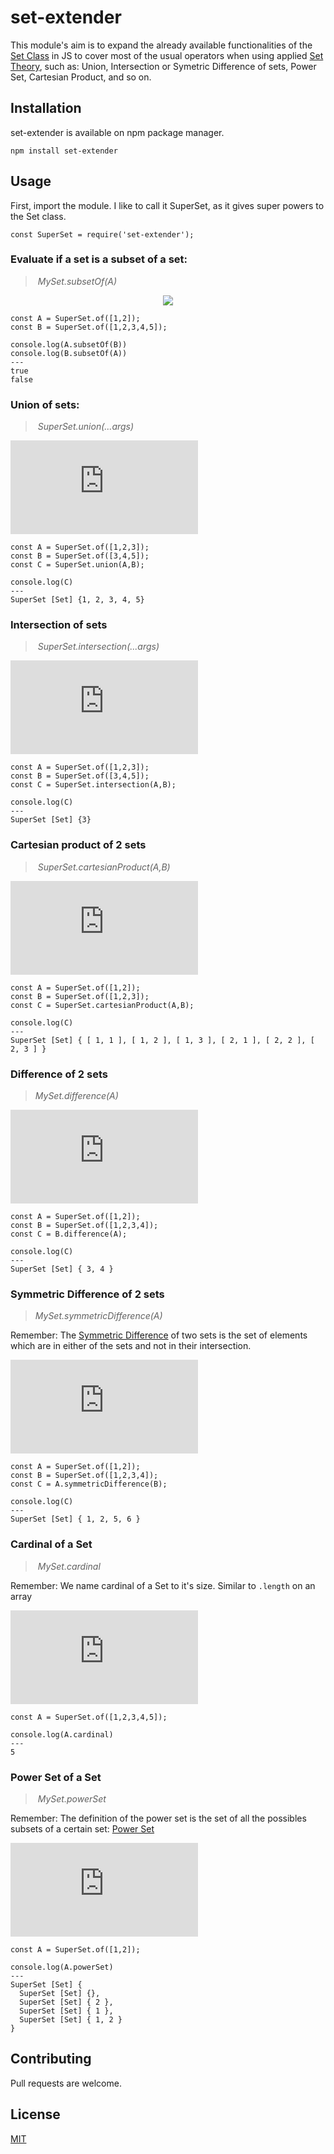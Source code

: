 # set-extender

This module's aim is to expand the already available functionalities of the [Set Class]('https://developer.mozilla.org/en-US/docs/Web/JavaScript/Reference/Global_Objects/Set') in JS to cover most of the usual operators when using applied [Set Theory]('https://en.wikipedia.org/wiki/Set_theory'), such as: Union, Intersection or Symetric Difference of sets, Power Set, Cartesian Product, and so on.

## Installation

set-extender is available on npm package manager.

```
npm install set-extender
```

## Usage

First, import the module. I like to call it SuperSet, as it gives super powers to the Set class.

```
const SuperSet = require('set-extender');
```

### Evaluate if a set is a subset of a set: 
> _MySet.subsetOf(A)_

<p align="center">
<img src="https://latex.codecogs.com/svg.latex?A%20%3D%20%5C%7B1%2C%202%5C%7D%2C%20B%20%3D%20%5C%7B1%2C%202%2C%203%2C%204%2C%205%5C%7D%20%5Cimplies%20A%20%5Csubset%20B%2C%20A%20%5Cnsubseteq%20B%20%5C%5C">
</p>

```
const A = SuperSet.of([1,2]);
const B = SuperSet.of([1,2,3,4,5]);
```

```
console.log(A.subsetOf(B))
console.log(B.subsetOf(A))
---
true
false
```

### Union of sets: 
> _SuperSet.union(...args)_

<!---
\begin{array}{c}
A = \{1, 2, 3\} \\
B = \{3, 4, 5\} \\
A \cup B = \{1, 2, 3, 4, 5\} \\
\end{array}
--->

![equation](https://latex.codecogs.com/svg.latex?%5Cbegin%7Barray%7D%7Bc%7D%20A%20%3D%20%5C%7B1%2C%202%2C%203%5C%7D%20%5C%5C%20B%20%3D%20%5C%7B3%2C%204%2C%205%5C%7D%20%5C%5C%20A%20%5Ccup%20B%20%3D%20%5C%7B1%2C%202%2C%203%2C%204%2C%205%5C%7D%20%5C%5C%20%5Cend%7Barray%7D)

```
const A = SuperSet.of([1,2,3]);
const B = SuperSet.of([3,4,5]);
const C = SuperSet.union(A,B);
```

```
console.log(C)
---
SuperSet [Set] {1, 2, 3, 4, 5}
```

### Intersection of sets
> _SuperSet.intersection(...args)_

<!---
\begin{array}{c}
A = \{1, 2, 3\} \\
B = \{3, 4, 5\} \\
A \cap B = \{3\} \\
\end{array}
--->

![equation](https://latex.codecogs.com/svg.latex?%5Cbegin%7Barray%7D%7Bc%7D%20A%20%3D%20%5C%7B1%2C%202%2C%203%5C%7D%20%5C%5C%20B%20%3D%20%5C%7B3%2C%204%2C%205%5C%7D%20%5C%5C%20A%20%5Ccap%20B%20%3D%20%5C%7B3%5C%7D%20%5C%5C%20%5Cend%7Barray%7D)

```
const A = SuperSet.of([1,2,3]);
const B = SuperSet.of([3,4,5]);
const C = SuperSet.intersection(A,B);
```

```
console.log(C)
---
SuperSet [Set] {3}
```

### Cartesian product of 2 sets
> _SuperSet.cartesianProduct(A,B)_

<!---
\begin{array}{c}
A = \{1, 2\} \\
B = \{1, 2, 3\} \\
A \times B = \{ (1,1),(1,2),(1,3),(2,1),(2,2),(2,3)
    \} \\
\end{array}
--->

![equation](https://latex.codecogs.com/svg.latex?%5Cbegin%7Barray%7D%7Bc%7D%20A%20%3D%20%5C%7B1%2C%202%5C%7D%20%5C%5C%20B%20%3D%20%5C%7B1%2C%202%2C%203%5C%7D%20%5C%5C%20A%20%5Ctimes%20B%20%3D%20%5C%7B%20%281%2C1%29%2C%281%2C2%29%2C%281%2C3%29%2C%282%2C1%29%2C%282%2C2%29%2C%282%2C3%29%20%5C%7D%20%5C%5C%20%5Cend%7Barray%7D)

```
const A = SuperSet.of([1,2]);
const B = SuperSet.of([1,2,3]);
const C = SuperSet.cartesianProduct(A,B);
```

```
console.log(C)
---
SuperSet [Set] { [ 1, 1 ], [ 1, 2 ], [ 1, 3 ], [ 2, 1 ], [ 2, 2 ], [ 2, 3 ] }
```

### Difference of 2 sets
> _MySet.difference(A)_

<!---
\begin{array}{c}
A = \{1, 2\} \\
B = \{1, 2, 3, 4\} \\
B  \setminus A = \{ 3,4\} 
\end{array}
--->

![equation](https://latex.codecogs.com/svg.latex?%5Cbegin%7Barray%7D%7Bc%7D%20A%20%3D%20%5C%7B1%2C%202%5C%7D%20%5C%5C%20B%20%3D%20%5C%7B1%2C%202%2C%203%2C%204%5C%7D%20%5C%5C%20B%20%5Csetminus%20A%20%3D%20%5C%7B%203%2C4%5C%7D%20%5Cend%7Barray%7D)

```
const A = SuperSet.of([1,2]);
const B = SuperSet.of([1,2,3,4]);
const C = B.difference(A);
```

```
console.log(C)
---
SuperSet [Set] { 3, 4 }
```

### Symmetric Difference of 2 sets
> _MySet.symmetricDifference(A)_

Remember: The [Symmetric Difference]('https://en.wikipedia.org/wiki/Symmetric_difference') of two sets is the set of elements which are in either of the sets and not in their intersection.

<!---
\begin{array}{c}
A = \{1, 2, 3, 4\} \\
B = \{3, 4, 5, 6\} \\
A  \triangle B = \{ 1,2,5,6\} 
\end{array}
--->

![equation](https://latex.codecogs.com/svg.latex?%5Cbegin%7Barray%7D%7Bc%7D%20A%20%3D%20%5C%7B1%2C%202%2C%203%2C%204%5C%7D%20%5C%5C%20B%20%3D%20%5C%7B3%2C%204%2C%205%2C%206%5C%7D%20%5C%5C%20A%20%5Ctriangle%20B%20%3D%20%5C%7B%201%2C2%2C5%2C6%5C%7D%20%5Cend%7Barray%7D)

```
const A = SuperSet.of([1,2]);
const B = SuperSet.of([1,2,3,4]);
const C = A.symmetricDifference(B);
```

```
console.log(C)
---
SuperSet [Set] { 1, 2, 5, 6 }
```

### Cardinal of a Set
> _MySet.cardinal_

Remember: We name cardinal of a Set to it's size. Similar to `.length` on an array

<!---
\begin{array}{l}
A = \{1, 2, 3, 4, 5\} \\
|A| = 5 \\
\end{array}
--->

![equation](https://latex.codecogs.com/svg.latex?%5Cbegin%7Barray%7D%7Bl%7D%20A%20%3D%20%5C%7B1%2C%202%2C%203%2C%204%2C%205%5C%7D%20%5C%5C%20%7CA%7C%20%3D%205%20%5C%5C%20%5Cend%7Barray%7D)

```
const A = SuperSet.of([1,2,3,4,5]);
```

```
console.log(A.cardinal)
---
5
```

### Power Set of a Set
> _MySet.powerSet_

Remember: The definition of the power set is the set of all the possibles subsets of a certain set: [Power Set]('https://en.wikipedia.org/wiki/Power_set')

<!---
\begin{array}{c}
A = \{1, 2\} \\
\mathcal{P}(A) = \{ \{\},  \{1\}, \{2\}, \{1,2\} \} \\
\end{array}

--->

![equation](https://latex.codecogs.com/svg.latex?%5Cbegin%7Barray%7D%7Bc%7D%20A%20%3D%20%5C%7B1%2C%202%5C%7D%20%5C%5C%20%5Cmathcal%7BP%7D%28A%29%20%3D%20%5C%7B%20%5C%7B%5C%7D%2C%20%5C%7B1%5C%7D%2C%20%5C%7B2%5C%7D%2C%20%5C%7B1%2C2%5C%7D%20%5C%7D%20%5C%5C%20%5Cend%7Barray%7D)

```
const A = SuperSet.of([1,2]);
```

```
console.log(A.powerSet)
---
SuperSet [Set] {
  SuperSet [Set] {},
  SuperSet [Set] { 2 },
  SuperSet [Set] { 1 },
  SuperSet [Set] { 1, 2 } 
}
```

## Contributing
Pull requests are welcome.

## License
[MIT](https://choosealicense.com/licenses/mit/)
